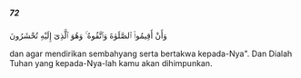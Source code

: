 ##### 72

<span class="ayah">وَأَنْ أَقِيمُوا۟ ٱلصَّلَوٰةَ وَٱتَّقُوهُ ۚ وَهُوَ ٱلَّذِىٓ إِلَيْهِ تُحْشَرُونَ</span>

<span class="ayah_translation">dan agar mendirikan sembahyang serta bertakwa kepada-Nya". Dan Dialah Tuhan yang kepada-Nya-lah kamu akan dihimpunkan.</span>
